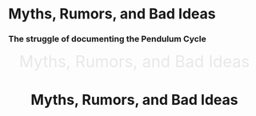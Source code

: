 # Myths, Rumors, and Bad Ideas<br>
### The struggle of documenting the Pendulum Cycle

<center><font size="6" color="#e8e8e8">Myths, Rumors, and Bad Ideas</font><br>

# Myths, Rumors, and Bad Ideas<br>
